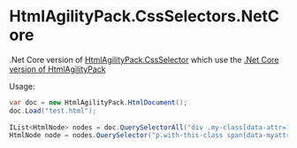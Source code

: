 # HtmlAgilityPack.CssSelectors.NetCore
.Net Core version of [HtmlAgilityPack.CssSelector](https://github.com/hcesar/HtmlAgilityPack.CssSelector/blob/master/README.md)
which use the [.Net Core version of HtmlAgilityPack](https://github.com/zulfahmi93/HtmlAgilityPack.NetCore)

Usage:
```c#
var doc = new HtmlAgilityPack.HtmlDocument();
doc.Load("test.html");
  
IList<HtmlNode> nodes = doc.QuerySelectorAll("div .my-class[data-attr=123] > ul li");
HtmlNode node = nodes.QuerySelector("p.with-this-class span[data-myattr]");
```
